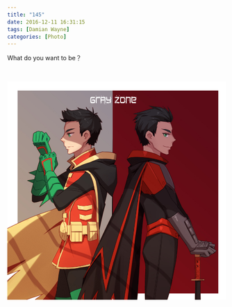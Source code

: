 ```yaml
---
title: "145"
date: 2016-12-11 16:31:15
tags: [Damian Wayne]
categories: [Photo]
---
```


<p>What do you want to be？</p> 
<p><br /></p>

![](https://raw.githubusercontent.com/alicewish/meowchain247/master/img_cVZNdzJtQk9JV2VvdWd1ZGJjTUhRZTR1S25yU3RCSFR3aEE5elducExaWWRndlVjSlp3Y0RRPT0.jpg)